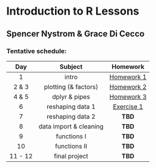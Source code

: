 # Introduction to R Lessons
## Spencer Nystrom & Grace Di Cecco

### Tentative schedule:
|Day | Subject | Homework |
|:--:|:---:|:------------:|
|1  |intro | [Homework 1](https://github.com/UNC-HLC-R-Intro/lessons/blob/master/class_introduction/Homework1.Rmd) |
|2 & 3  |plotting (& factors) | [Homework 2](https://github.com/UNC-HLC-R-Intro/lessons/blob/master/intro_to_ggplot/HLC_intro_to_ggplot.md) |
|4 & 5  |dplyr & pipes |[Homework 3](https://github.com/UNC-HLC-R-Intro/lessons/blob/master/intro_to_dplyr/HLC_intro_to_dplyr.md) |
|6  |reshaping data 1 |[Exercise 1](https://github.com/UNC-HLC-R-Intro/lessons/blob/master/reshaping_data/tidy_data_exercises.md)|
|7  |reshaping data 2 |**TBD** |
|8  |data import & cleaning |**TBD** |
|9  |functions I |**TBD** |
|10 |functions II |**TBD**  |
|11 - 12 | final project |**TBD** |
